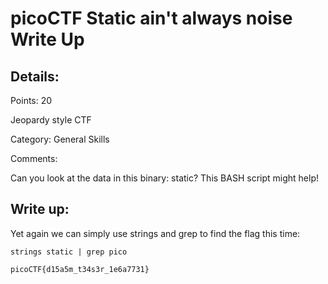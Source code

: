 # picoCTF Static ain't always noise Write Up

## Details:
Points: 20

Jeopardy style CTF

Category: General Skills

Comments:

Can you look at the data in this binary: static? This BASH script might help!

## Write up:

Yet again we can simply use strings and grep to find the flag this time:

```
strings static | grep pico

picoCTF{d15a5m_t34s3r_1e6a7731}
```